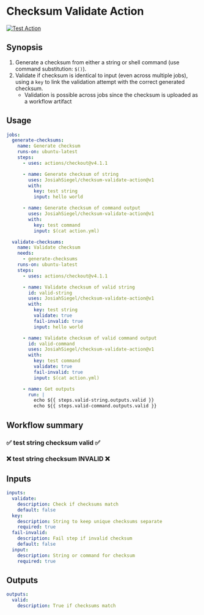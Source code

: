 # Checksum Validate Action

[![Test Action](https://github.com/JosiahSiegel/checksum-validate-action/actions/workflows/test_action.yml/badge.svg)](https://github.com/JosiahSiegel/checksum-validate-action/actions/workflows/test_action.yml)

## Synopsis

1. Generate a checksum from either a string or shell command (use command substitution: `$()`).
2. Validate if checksum is identical to input (even across multiple jobs), using a `key` to link the validation attempt with the correct generated checksum.
   * Validation is possible across jobs since the checksum is uploaded as a workflow artifact

## Usage

```yml
jobs:
  generate-checksums:
    name: Generate checksum
    runs-on: ubuntu-latest
    steps:
      - uses: actions/checkout@v4.1.1

      - name: Generate checksum of string
        uses: JosiahSiegel/checksum-validate-action@v1
        with:
          key: test string
          input: hello world

      - name: Generate checksum of command output
        uses: JosiahSiegel/checksum-validate-action@v1
        with:
          key: test command
          input: $(cat action.yml)

  validate-checksums:
    name: Validate checksum
    needs:
      - generate-checksums
    runs-on: ubuntu-latest
    steps:
      - uses: actions/checkout@v4.1.1

      - name: Validate checksum of valid string
        id: valid-string
        uses: JosiahSiegel/checksum-validate-action@v1
        with:
          key: test string
          validate: true
          fail-invalid: true
          input: hello world

      - name: Validate checksum of valid command output
        id: valid-command
        uses: JosiahSiegel/checksum-validate-action@v1
        with:
          key: test command
          validate: true
          fail-invalid: true
          input: $(cat action.yml)

      - name: Get outputs
        run: |
          echo ${{ steps.valid-string.outputs.valid }}
          echo ${{ steps.valid-command.outputs.valid }}
```

## Workflow summary

### ✅ test string checksum valid ✅

### ❌ test string checksum INVALID ❌

## Inputs

```yml
inputs:
  validate:
    description: Check if checksums match
    default: false
  key:
    description: String to keep unique checksums separate
    required: true
  fail-invalid:
    description: Fail step if invalid checksum
    default: false
  input:
    description: String or command for checksum
    required: true
```

## Outputs
```yml
outputs:
  valid:
    description: True if checksums match
```